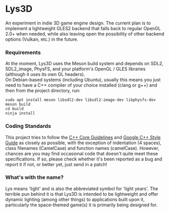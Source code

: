 # Lys3D

An experiment in indie 3D game engine design. The current plan is to implement a lightweight GLES2 backend that falls back to regular OpenGL 2.0+ when needed, while also leaving open the possibility of other backend options (Vulkan, etc.) in the future.

### Requirements

At the moment, Lys3D uses the Meson build system and depends on SDL2, SDL2_image, PhysFS, and your platform's OpenGL / GLES libraries (although it uses its own GL headers).  
On Debian-based systems (including Ubuntu), usually this means you just need to have a C++ compiler of your choice installed (clang or g++) and then from the project directory, run:
```
sudo apt install meson libsdl2-dev libsdl2-image-dev libphysfs-dev
meson build
cd build
ninja install
```

### Coding Standards

This project tries to follow the [C++ Core Guidelines](https://isocpp.github.io/CppCoreGuidelines/CppCoreGuidelines) and [Google C++ Style Guide](https://google.github.io/styleguide/cppguide.html) as closely as possible, with the exception of indentation (4 spaces), class filenames (CamelCase) and function names (camelCase). However, chances are you may find occasional code that doesn't quite meet these specifications. If so, please check whether it's been reported as a bug and report it if not, or better yet, just send in a patch!

### What's with the name?

Lys means 'light' and is also the abbreviated symbol for 'light years'. The terrible pun behind it is that Lys3D is intended to be lightweight and offer dynamic lighting (among other things) to applications built upon it, particularly the space-themed game(s) it is primarily being designed for.

